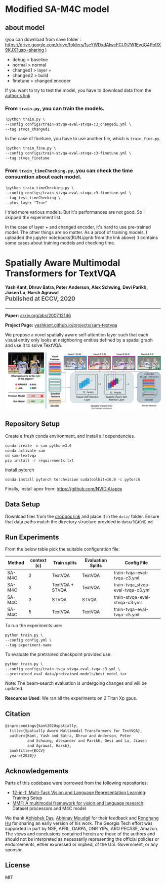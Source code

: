 # Modified SA-M4C model

## about model 
(you can download from save folder : https://drive.google.com/drive/folders/1seYWDxdAlwcFCU1j7W1EvdG4PoRX9KJX?usp=sharing )
- debug > baseline
- normal > normal
- changed1 > layer +
- changed2 > build
- finetune > changed encoder

If you want to try to test the model, you have to download data from the [author's link](https://www.dropbox.com/sh/dk6oubjlt2x7w0h/AAAKExm33IKnVe8mkC4tOzUKa)

### From `train.py`, you can train the models.
```
!python train.py \
--config configs/train-stvqa-eval-stvqa-c3_changed1.yml \
--tag stvqa_changed1
```

In the case of finetune, you have to use another file, which is `train_fine.py`.

```
!python train_fine.py \
--config configs/train-stvqa-eval-stvqa-c3-finetune.yml \
--tag stvqa_finetune
```


### From `train_timeChecking.py`, you can check the time consumtion about each model.

```
!python train_timeChecking.py \
--config configs/train-stvqa-eval-stvqa-c3-finetune.yml \
--tag test_timeChecking \
--plus_layer "True"
```

I tried more various models. But it's performances are not good. So I skipped the experiment list.

In the case of layer + and changed encoder, it's hard to use pre-trained model. The other things are no matter. 
As a proof of training models, I uploaded the jupyter notebooks(RUN.ipynb from the link above)
It contains some cases about training models and checking time.


Spatially Aware Multimodal Transformers for TextVQA
===================================================
<h4>
Yash Kant, Dhruv Batra, Peter Anderson, Alex Schwing, Devi Parikh, Jiasen Lu, Harsh Agrawal
</br>
<span style="font-size: 14pt; color: #555555">
Published at ECCV, 2020
</span>
</h4>
<hr>

**Paper:** [arxiv.org/abs/2007.12146](https://arxiv.org/abs/2007.12146)

**Project Page:** [yashkant.github.io/projects/sam-textvqa](https://yashkant.github.io/projects/sam-textvqa.html)

We propose a novel spatially aware self-attention layer such that each visual entity only looks at neighboring entities defined by a spatial graph and use it to solve TextVQA.
<p align="center">
  <img src="tools/sam-textvqa-large.png">
</p>


## Repository Setup

Create a fresh conda environment, and install all dependencies.

```text
conda create -n sam python=3.6
conda activate sam
cd sam-textvqa
pip install -r requirements.txt
```

Install pytorch
```
conda install pytorch torchvision cudatoolkit=10.0 -c pytorch
```

Finally, install apex from: https://github.com/NVIDIA/apex

## Data Setup
Download files from the [dropbox link](https://www.dropbox.com/sh/dk6oubjlt2x7w0h/AAAKExm33IKnVe8mkC4tOzUKa) and place it in the ``data/`` folder.
Ensure that data paths match the directory structure provided in ``data/README.md``

## Run Experiments
From the below table pick the suitable configuration file:

 | Method  |  context (c)   |  Train splits   |  Evaluation Splits  | Config File|
 | ------- | ------ | ------ | ------ | ------ |
 | SA-M4C  | 3 | TextVQA | TextVQA | train-tvqa-eval-tvqa-c3.yml |
 | SA-M4C  | 3 | TextVQA + STVQA | TextVQA | train-tvqa_stvqa-eval-tvqa-c3.yml |
 | SA-M4C  | 3 | STVQA | STVQA | train-stvqa-eval-stvqa-c3.yml |
 | SA-M4C  | 5 | TextVQA | TextVQA | train-tvqa-eval-tvqa-c5.yml |

To run the experiments use:
```
python train.py \
--config config.yml \
--tag experiment-name
```


To evaluate the pretrained checkpoint provided use:
```
python train.py \
--config configs/train-tvqa_stvqa-eval-tvqa-c3.yml \
--pretrained_eval data/pretrained-models/best_model.tar
```
Note: The beam-search evaluation is 
undergoing changes and will be updated.

**Resources Used**: We ran all the experiments on 2 Titan Xp gpus. 

## Citation
```
@inproceedings{kant2020spatially,
  title={Spatially Aware Multimodal Transformers for TextVQA},
  author={Kant, Yash and Batra, Dhruv and Anderson, Peter 
          and Schwing, Alexander and Parikh, Devi and Lu, Jiasen
          and Agrawal, Harsh},
  booktitle={ECCV}
  year={2020}}
```

## Acknowledgements
Parts of this codebase were borrowed from the following repositories:
- [12-in-1: Multi-Task Vision and Language Representation Learning](https://github.com/facebookresearch/vilbert-multi-task): Training Setup
- [MMF: A multimodal framework for vision and language research](https://github.com/facebookresearch/mmf/): Dataset processors and M4C model

We thank <a href="https://abhishekdas.com/">Abhishek Das</a>, <a href="https://amoudgl.github.io/">Abhinav Moudgil</a> for their feedback and <a href="https://ronghanghu.com/">Ronghang Hu</a> for sharing an early version of his work. 
The Georgia Tech effort was supported in part by NSF, AFRL, DARPA, ONR YIPs, ARO PECASE, Amazon. 
The views and conclusions contained herein are those of the authors and should not be interpreted
 as necessarily representing the official policies or endorsements, either expressed or implied, of the U.S. Government, or any sponsor.


## License
MIT
